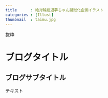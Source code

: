```yaml
---
title      : 絶対輪廻退夢ちゃん擬獣化企画イラスト
categories : [Illust]
thumbnail  : taimu.jpg
---
```


抜粋
<!--more-->

# ブログタイトル
## ブログサブタイトル

テキスト
